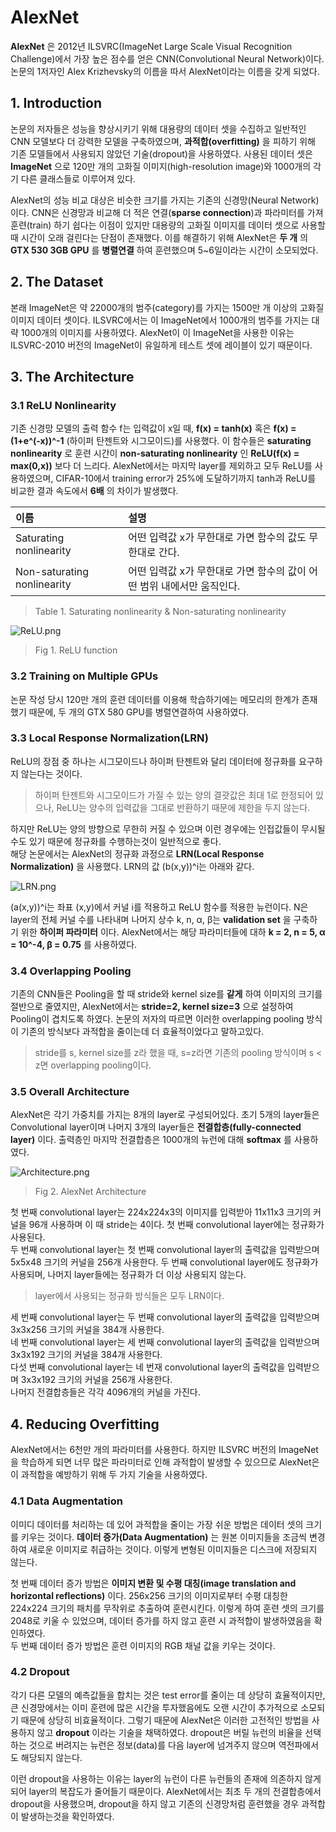 # AlexNet  

 **AlexNet** 은 2012년 ILSVRC(ImageNet Large Scale Visual Recognition Challenge)에서 가장 높은 점수를 얻은 CNN(Convolutional Neural Network)이다.  
논문의 1저자인 Alex Krizhevsky의 이름을 따서 AlexNet이라는 이름을 갖게 되었다.  

## 1. Introduction  

 논문의 저자들은 성능을 향상시키기 위해 대용량의 데이터 셋을 수집하고 일반적인 CNN 모델보다 더 강력한 모델을 구축하였으며, **과적합(overfitting)** 을 피하기 위해 기존 모델들에서 사용되지 않았던 기술(dropout)을 사용하였다. 사용된 데이터 셋은 **ImageNet** 으로 120만 개의 고화질 이미지(high-resolution image)와 1000개의 각기 다른 클래스들로 이루어져 있다.  

 AlexNet의 성능 비교 대상은 비슷한 크기를 가지는 기존의 신경망(Neural Network)이다. CNN은 신경망과 비교해 더 적은 연결(**sparse connection**)과 파라미터를 가져 훈련(train) 하기 쉽다는 이점이 있지만 대용량의 고화질 이미지를 데이터 셋으로 사용할 때 시간이 오래 걸린다는 단점이 존재했다. 이를 해결하기 위해 AlexNet은 **두 개** 의 **GTX 530 3GB GPU** 를 **병렬연결** 하여 훈련했으며 5~6일이라는 시간이 소모되었다.  

## 2. The Dataset  

본래 ImageNet은 약 22000개의 범주(category)를 가지는 1500만 개 이상의 고화질 이미지 데이터 셋이다. ILSVRC에서는 이 ImageNet에서 1000개의 범주를 가지는 대략 1000개의 이미지를 사용하였다. AlexNet이 이 ImageNet을 사용한 이유는 ILSVRC-2010 버전의 ImageNet이 유일하게 테스트 셋에 레이블이 있기 때문이다.  

## 3. The Architecture  

### 3.1 ReLU Nonlinearity  

기존 신경망 모델의 출력 함수 f는 입력값이 x일 때, **f(x) = tanh(x)** 혹은 **f(x) = (1+e^(-x))^-1** (하이퍼 탄젠트와 시그모이드)를 사용했다. 이 함수들은 **saturating nonlinearity** 로 훈련 시간이 **non-saturating nonlinearity** 인 **ReLU(f(x) = max(0,x))** 보다 더 느리다. AlexNet에서는 마지막 layer를 제외하고 모두 ReLU를 사용하였으며, CIFAR-10에서 training error가 25%에 도달하기까지 tanh과 ReLU를 비교한 결과 속도에서 **6배** 의 차이가 발생했다.  

| 이름 | 설명  
|:-----|:----  
|Saturating nonlinearity | 어떤 입력값 x가 무한대로 가면 함수의 값도 무한대로 간다.  
|Non-saturating nonlinearity | 어떤 입력값 x가 무한대로 가면 함수의 값이 어떤 범위 내에서만 움직인다.  
> Table 1. Saturating nonlinearity & Non-saturating nonlinearity  


<img alt="ReLU.png" src="https://user-images.githubusercontent.com/43739827/91699092-badb6a00-ebae-11ea-9785-a242dae97375.png"></img>  
> Fig 1. ReLU function  

### 3.2 Training on Multiple GPUs  

논문 작성 당시 120만 개의 훈련 데이터를 이용해 학습하기에는 메모리의 한계가 존재했기 때문에, 두 개의 GTX 580 GPU를 병렬연결하여 사용하였다.  

### 3.3 Local Response Normalization(LRN)  

ReLU의 장점 중 하나는 시그모이드나 하이퍼 탄젠트와 달리 데이터에 정규화를 요구하지 않는다는 것이다.  
> 하이퍼 탄젠트와 시그모이드가 가질 수 있는 양의 결괏값은 최대 1로 한정되어 있으나, ReLU는 양수의 입력값을 그대로 반환하기 때문에 제한을 두지 않는다.  

하지만 ReLU는 양의 방향으로 무한히 커질 수 있으며 이런 경우에는 인접값들이 무시될 수도 있기 때문에 정규화를 수행하는것이 일반적으로 좋다.  
해당 논문에서는 AlexNet의 정규화 과정으로 **LRN(Local Response Normalization)** 을 사용했다. LRN의 값 (b(x,y))^i는 아래와 같다.  

<img alt="LRN.png" src="https://user-images.githubusercontent.com/43739827/91700356-bd3ec380-ebb0-11ea-87c7-8037fe4ed18c.PNG"></img>  

(a(x,y))^i는 좌표 (x,y)에서 커널 i를 적용하고 ReLU 함수를 적용한 뉴런이다. N은 layer의 전체 커널 수를 나타내며 나머지 상수 k, n, α, β는 **validation set** 을 구축하기 위한 **하이퍼 파라미터** 이다. AlexNet에서는 해당 파라미터들에 대하 **k = 2, n = 5, α = 10^-4, β = 0.75** 를 사용하였다.  

### 3.4 Overlapping Pooling  

기존의 CNN들은 Pooling을 할 때 stride와 kernel size를 **같게** 하여 이미지의 크기를 절반으로 줄였지만, AlexNet에서는 **stride=2, kernel size=3** 으로 설정하여 Pooling이 겹치도록 하였다. 논문의 저자의 따르면 이러한 overlapping pooling 방식이 기존의 방식보다 과적합을 줄이는데 더 효율적이었다고 말하고있다.  
> stride를 s, kernel size를 z라 했을 때, s=z라면 기존의 pooling 방식이며 s < z면 overlapping pooling이다.  

### 3.5 Overall Architecture  

AlexNet은 각기 가중치를 가지는 8개의 layer로 구성되어있다. 초기 5개의 layer들은 Convolutional layer이며 나머지 3개의 layer들은 **전결합층(fully-connected layer)** 이다. 출력층인 마지막 전결합층은 1000개의 뉴런에 대해 **softmax** 를 사용하였다.  

<img alt="Architecture.png" src="https://user-images.githubusercontent.com/43739827/91701194-e744b580-ebb1-11ea-9a07-0c40e3a73ed4.png"></img>  
> Fig 2. AlexNet Architecture  

첫 번째 convolutional layer는 224x224x3의 이미지를 입력받아 11x11x3 크기의 커널을 96개 사용하며 이 때 stride는 4이다. 첫 번째 convolutional layer에는 정규화가 사용된다.  
두 번째 convolutional layer는 첫 번째 convolutional layer의 출력값을 입력받으며 5x5x48 크기의 커널을 256개 사용한다. 두 번째 convolutional layer에도 정규화가 사용되며, 나머지 layer들에는 정규화가 더 이상 사용되지 않는다.  
> layer에서 사용되는 정규화 방식들은 모두 LRN이다.  

세 번째 convolutional layer는 두 번째 convolutional layer의 출력값을 입력받으며 3x3x256 크기의 커널을 384개 사용한다.  
네 번째 convolutional layer는 세 번째 convolutional layer의 출력값을 입력받으며 3x3x192 크기의 커널을 384개 사용한다.  
다섯 번째 convolutional layer는 네 번재 convolutional layer의 출력값을 입력받으며 3x3x192 크기의 커널을 256개 사용한다.  
나머지 전결합층들은 각각 4096개의 커널을 가진다.  

## 4. Reducing Overfitting  

AlexNet에서는 6천만 개의 파라미터를 사용한다. 하지만 ILSVRC 버전의 ImageNet을 학습하게 되면 너무 많은 파라미터로 인해 과적합이 발생할 수 있으므로 AlexNet은 이 과적합을 예방하기 위해 두 가지 기술을 사용하였다.  

### 4.1 Data Augmentation  

이미디 데이터를 처리하는 데 있어 과적합을 줄이는 가장 쉬운 방법은 데이터 셋의 크기를 키우는 것이다. **데이터 증가(Data Augmentation)** 는 원본 이미지들을 조금씩 변경하여 새로운 이미지로 취급하는 것이다. 이렇게 변형된 이미지들은 디스크에 저장되지 않는다.  

첫 번째 데이터 증가 방법은 **이미지 변환 및 수평 대칭(image translation and horizontal reflections)** 이다. 256x256 크기의 이미지로부터 수평 대칭한 224x224 크기의 패치를 무작위로 추출하여 훈련시킨다. 이렇게 하여 훈련 셋의 크기를 2048로 키울 수 있었으며, 데이터 증가를 하지 않고 훈련 시 과적합이 발생하였음을 확인하였다.  
두 번째 데이터 증가 방법은 훈련 이미지의 RGB 채널 값을 키우는 것이다.  

### 4.2 Dropout

각기 다른 모델의 예측값들을 합치는 것은 test error를 줄이는 데 상당히 효율적이지만, 큰 신경망에서는 이미 훈련에 많은 시간을 투자했음에도 오랜 시간이 추가적으로 소모되기 때문에 상당히 비효율적이다. 그렇기 때문에 AlexNet은 이러한 고전적인 방법을 사용하지 않고 **dropout** 이라는 기술을 채택하였다. dropout은 버릴 뉴런의 비율을 선택하는 것으로 버려지는 뉴런은 정보(data)를 다음 layer에 넘겨주지 않으며 역전파에서도 해당되지 않는다.  

이런 dropout을 사용하는 이유는 layer의 뉴런이 다른 뉴런들의 존재에 의존하지 않게 되어 layer의 복잡도가 줄어들기 때문이다. AlexNet에서는 최초 두 개의 전결합층에서 dropout을 사용했으며, dropout을 하지 않고 기존의 신경망처럼 훈련했을 경우 과적합이 발생하는것을 확인하였다.
